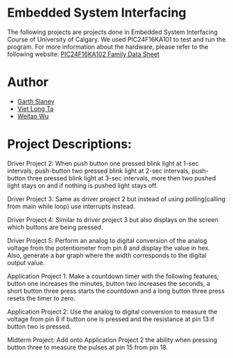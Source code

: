 # Embedded System Interfacing
The following projects are projects done in Embedded System Interfacing Course of University of Calgary. We used PIC24F16KA101 to test and run the program. For more information about the hardware, please refer to the following website: [PIC24F16KA102 Family Data Sheet](https://ww1.microchip.com/downloads/en/DeviceDoc/39927c.pdf)

# Author
* [Garth Slaney](https://github.com/GarthS1)
* [Viet Long Ta](https://github.com/longtv2222)
* [Weitao Wu](https://github.com/VictorWu00)

# Project Descriptions:

Driver Project 2: When push button one pressed blink light at 1-sec intervals, push-button two pressed blink light at 2-sec intervals, push-button three pressed blink light at 3-sec intervals, more then two pushed light stays on and if nothing is pushed light stays off. 

Driver Project 3: Same as driver project 2 but instead of using polling(calling from main while loop) use interrupts instead. 

Driver Project 4: Similar to driver project 3 but also displays on the screen which buttons are being pressed. 

Driver Project 5: Perform an analog to digital conversion of the analog voltage from the potentiometer from pin 8 and display the value in hex. Also, generate a bar graph where the width corresponds to the digital output value.

Application Project 1: Make a countdown timer with the following features; button one increases the minutes, button two increases the seconds, a short button three press starts the countdown and a long button three press resets the timer to zero. 

Application Project 2: Use the analog to digital conversion to measure the voltage from pin 8 if button one is pressed and the resistance at pin 13 if button two is pressed. 

Midterm Project: Add onto Application Project 2 the ability when pressing button three to measure the pulses at pin 15 from pin 18. 
